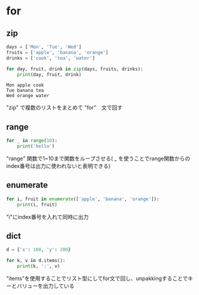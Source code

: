 # for

## zip

```python
days = ['Mon', 'Tue', 'Wed']
fruits = ['apple', 'banana', 'orange']
drinks = ['cook', 'tea', 'water']

for day, fruit, drink in zip(days, fruits, drinks):
    print(day, fruit, drink)
```

```
Mon apple cook
Tue banana tea
Wed orange water
```

"zip" で複数のリストをまとめて "for"　文で回す

## range

```python
for _ in range(10):
    print('hello')
```

"range" 関数で1~10まで関数をループさせる( _ を使うことでrange関数からのindex番号は出力に使われないと表明できる)

## enumerate

```python
for i, fruit in enumerate(['apple', 'banana', 'orange']):
    print(i, fruit)
```

"i"にindex番号を入れて同時に出力

## dict

```python
d = {'x': 100, 'y': 200}

for k, v in d.items():
    print(k, ':', v)
```

"items"を使用することでリスト型にしてfor文で回し、unpakkingすることでキーとバリューを出力している

